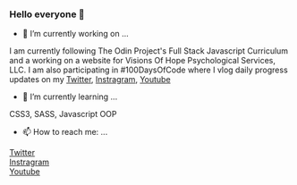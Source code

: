 ### Hello everyone 👋

- 🔭 I’m currently working on ...

I am currently following The Odin Project's Full Stack Javascript Curriculum and a working on a website for Visions Of Hope Psychological Services, LLC.  I am also participating in #100DaysOfCode where I vlog daily progress updates on my [Twitter](https://twitter.com/artsycoder533), 
[Instragram](https://www.instagram.com/artsycoder533/), 
[Youtube](https://www.youtube.com/playlist?list=PL2WqH02famSWb--s57DF9esI-rVUCcilS) 

- 🌱 I’m currently learning ...

CSS3, SASS, Javascript OOP

- 📫 How to reach me: ...

[Twitter](https://twitter.com/artsycoder533)  
[Instragram](https://www.instagram.com/artsycoder533/)  
[Youtube](https://www.youtube.com/channel/UCOGjYAACGwNLzYcTpXnvZ_Q)

